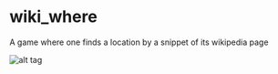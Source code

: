 # wiki_where
A game where one finds a location by a snippet of its wikipedia page

![alt tag](https://cloud.githubusercontent.com/assets/14519546/21879126/68a49448-d84b-11e6-803a-3f7a5a9c9cbf.png)
